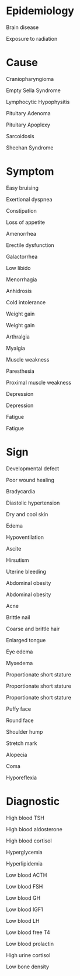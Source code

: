 # Epidemiology

Brain disease

Exposure to radiation

# Cause

Craniopharyngioma

Empty Sella Syndrome

Lymphocytic Hypophysitis

Pituitary Adenoma

Pituitary Apoplexy

Sarcoidosis

Sheehan Syndrome

# Symptom

Easy bruising

Exertional dyspnea

Constipation

Loss of appetite

Amenorrhea

Erectile dysfunction

Galactorrhea

Low libido

Menorrhagia

Anhidrosis

Cold intolerance

Weight gain

Weight gain

Arthralgia

Myalgia

Muscle weakness

Paresthesia

Proximal muscle weakness

Depression

Depression

Fatigue

Fatigue

# Sign

Developmental defect

Poor wound healing

Bradycardia

Diastolic hypertension

Dry and cool skin

Edema

Hypoventilation

Ascite

Hirsutism

Uterine bleeding

Abdominal obesity

Abdominal obesity

Acne

Brittle nail

Coarse and brittle hair

Enlarged tongue

Eye edema

Myxedema

Proportionate short stature

Proportionate short stature

Proportionate short stature

Puffy face

Round face

Shoulder hump

Stretch mark

Alopecia

Coma

Hyporeflexia

# Diagnostic

High blood TSH

High blood aldosterone

High blood cortisol

Hyperglycemia

Hyperlipidemia

Low blood ACTH

Low blood FSH

Low blood GH

Low blood IGF1

Low blood LH

Low blood free T4

Low blood prolactin

High urine cortisol

Low bone density
